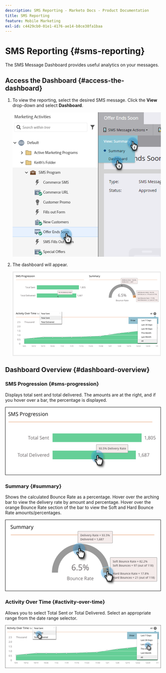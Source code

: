 ```yaml
---
description: SMS Reporting - Marketo Docs - Product Documentation
title: SMS Reporting
feature: Mobile Marketing
exl-id: c4429cb0-01e1-4176-ae14-b8ce38fa1baa
---
```

# SMS Reporting {#sms-reporting}

The SMS Message Dashboard provides useful analytics on your messages.

## Access the Dashboard {#access-the-dashboard}

1. To view the reporting, select the desired SMS message. Click the **View** drop-down and select **Dashboard**.

   ![](assets/sms-reporting-1.png)

1. The dashboard will appear.

   ![](assets/sms-reporting-2.png)

## Dashboard Overview {#dashboard-overview}

### SMS Progression {#sms-progression}

Displays total sent and total delivered. The amounts are at the right, and if you hover over a bar, the percentage is displayed.

   ![](assets/sms-reporting-3.png)

### Summary {#summary}

Shows the calculated Bounce Rate as a percentage. Hover over the arching bar to view the delivery rate by amount and percentage. Hover over the orange Bounce Rate section of the bar to view the Soft and Hard Bounce Rate amounts/percentages.

   ![](assets/sms-reporting-4.png)

### Activity Over Time {#activity-over-time}

Allows you to select Total Sent or Total Delivered. Select an appropriate range from the date range selector.

   ![](assets/sms-reporting-5.png)
